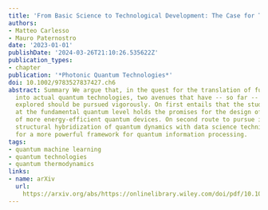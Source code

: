 ```yaml
---
title: 'From Basic Science to Technological Development: The Case for Two Avenues'
authors:
- Matteo Carlesso
- Mauro Paternostro
date: '2023-01-01'
publishDate: '2024-03-26T21:10:26.535622Z'
publication_types:
- chapter
publication: '*Photonic Quantum Technologies*'
doi: 10.1002/9783527837427.ch6
abstract: Summary We argue that, in the quest for the translation of fundamental research
  into actual quantum technologies, two avenues that have -- so far -- only partly
  explored should be pursued vigorously. On first entails that the study of energetics
  at the fundamental quantum level holds the promises for the design of a generation
  of more energy-efficient quantum devices. On second route to pursue implies a more
  structural hybridization of quantum dynamics with data science techniques and tools,
  for a more powerful framework for quantum information processing.
tags:
- quantum machine learning
- quantum technologies
- quantum thermodynamics
links:
- name: arXiv
  url: 
    https://arxiv.org/abs/https://onlinelibrary.wiley.com/doi/pdf/10.1002/9783527837427.ch6
---
```

